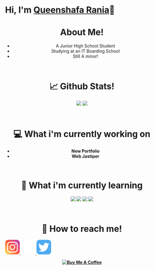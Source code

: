 <h1>Hi, I'm <a href="https://queenshafa.github.io/">Queenshafa Rania</a>👋</h1>
<h1 align="center"><b>About Me!</b></h1>
<ul align="center">
<li>A Junior High School Student</li>
<li>Studying at an IT Boarding School</li>
<li>Still A minor!</li>
</ul><br>
<h1 align="center"><b>📈 Github Stats!<b></h1>
<p align="center">
<img src="https://github-readme-stats.vercel.app/api?username=queenshafa&theme=tokyonight&show_icons=true">
<img src="https://github-readme-stats.vercel.app/api/top-langs?username=queenshafa&theme=tokyonight&hide_title=false&show_icons=true&layout=compact">
</p><br>
<h1 align="center"><b>💻 What i'm currently working on</b></h1>
<ul align="center">
<li>New Portfolio</li>
<li>Web Jastiper</li>
</ul><br>
<h1 align="center"><b>📖 What i'm currently learning</b></h1>
<p align="center">
<img src="https://img.shields.io/badge/laravel-%23FF2D20.svg?style=for-the-badge&logo=laravel&logoColor=white">
<img src="https://img.shields.io/badge/css3-%231572B6.svg?style=for-the-badge&logo=css3&logoColor=white">
<img src="https://img.shields.io/badge/html5-%23E34F26.svg?style=for-the-badge&logo=html5&logoColor=white">
<img src="https://img.shields.io/badge/javascript-%23323330.svg?style=for-the-badge&logo=javascript&logoColor=%23F7DF1E">
</p><br>
<p align="center">
<h1 align="center"><b>📲 How to reach me!</b></h1>
<a href="https://instagram.com/_pengejardeadline"><img src="./images/instagram.svg" alt="Instagram" width="48px">
<a href="https://github.com/queenshafa"><img src="./images/github.svg" alt="Github" width="48px">
<a href="https://twitter.com/VElLSlDE/"><img src="./images/Twitter.svg" alt="Github" width="48px"><br>
<p align="center">
<a href="https://www.buymeacoffee.com/queenshafa" target="_blank"><img src="https://cdn.buymeacoffee.com/buttons/v2/default-yellow.png" alt="Buy Me A Coffee" style="height: 60px !important;width: 217px !important;"></a>
</p>
